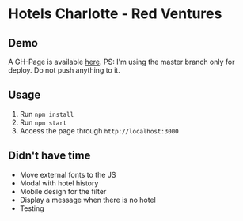 # Hotels Charlotte - Red Ventures

## Demo
A GH-Page is available [here](https://thiagonzalez.github.io/hotels-react/).
PS: I'm using the master branch only for deploy. Do not push anything to it.

## Usage
1. Run `npm install`
2. Run `npm start`
3. Access the page through `http://localhost:3000`

## Didn't have time
- Move external fonts to the JS
- Modal with hotel history
- Mobile design for the filter
- Display a message when there is no hotel
- Testing
